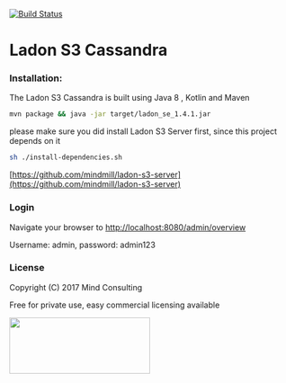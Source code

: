 [![Build Status](https://travis-ci.org/mindmill/ladon-s3-cassandra.svg?branch=master)](https://travis-ci.org/mindmill/ladon-s3-cassandra)
# Ladon S3 Cassandra  #
 
 
 ### Installation:
 The Ladon S3 Cassandra is built using Java 8 , Kotlin and Maven
 ```bash
 mvn package && java -jar target/ladon_se_1.4.1.jar 
 ```
please make sure you did install Ladon S3 Server first, since this project depends on it
```bash
sh ./install-dependencies.sh
```
[https://github.com/mindmill/ladon-s3-server](https://github.com/mindmill/ladon-s3-server)
### Login

Navigate your browser to  [http://localhost:8080/admin/overview](http://localhost:8080/admin/overview)
 
 Username: admin, password: admin123

### License
Copyright (C) 2017 Mind Consulting

Free for private use, easy commercial licensing available

<a href="http://mind-consulting.de/"><img src="http://mind-consulting.de/img/logo_no_bg.png"  height="100" width="250" ></a>

